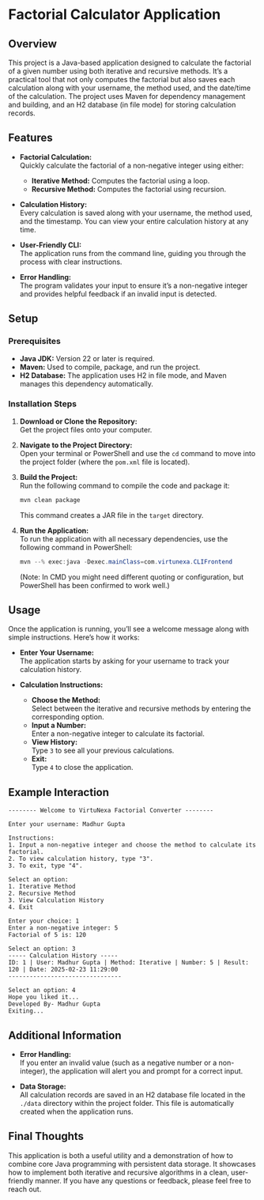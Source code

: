 # Factorial Calculator Application

## Overview

This project is a Java-based application designed to calculate the factorial of a given number using both iterative and recursive methods. It’s a practical tool that not only computes the factorial but also saves each calculation along with your username, the method used, and the date/time of the calculation. The project uses Maven for dependency management and building, and an H2 database (in file mode) for storing calculation records.

## Features

- **Factorial Calculation:**  
  Quickly calculate the factorial of a non-negative integer using either:
    - **Iterative Method:** Computes the factorial using a loop.
    - **Recursive Method:** Computes the factorial using recursion.

- **Calculation History:**  
  Every calculation is saved along with your username, the method used, and the timestamp. You can view your entire calculation history at any time.

- **User-Friendly CLI:**  
  The application runs from the command line, guiding you through the process with clear instructions.

- **Error Handling:**  
  The program validates your input to ensure it’s a non-negative integer and provides helpful feedback if an invalid input is detected.

## Setup

### Prerequisites

- **Java JDK:** Version 22 or later is required.
- **Maven:** Used to compile, package, and run the project.
- **H2 Database:** The application uses H2 in file mode, and Maven manages this dependency automatically.

### Installation Steps

1. **Download or Clone the Repository:**  
   Get the project files onto your computer.

2. **Navigate to the Project Directory:**  
   Open your terminal or PowerShell and use the `cd` command to move into the project folder (where the `pom.xml` file is located).

3. **Build the Project:**  
   Run the following command to compile the code and package it:
   ```bash
   mvn clean package
   ```
   This command creates a JAR file in the `target` directory.

4. **Run the Application:**  
   To run the application with all necessary dependencies, use the following command in PowerShell:
   ```powershell
   mvn --% exec:java -Dexec.mainClass=com.virtunexa.CLIFrontend
   ```
   (Note: In CMD you might need different quoting or configuration, but PowerShell has been confirmed to work well.)

## Usage

Once the application is running, you’ll see a welcome message along with simple instructions. Here’s how it works:

- **Enter Your Username:**  
  The application starts by asking for your username to track your calculation history.

- **Calculation Instructions:**
    - **Choose the Method:**  
      Select between the iterative and recursive methods by entering the corresponding option.
    - **Input a Number:**  
      Enter a non-negative integer to calculate its factorial.
    - **View History:**  
      Type `3` to see all your previous calculations.
    - **Exit:**  
      Type `4` to close the application.

## Example Interaction

```
-------- Welcome to VirtuNexa Factorial Converter --------

Enter your username: Madhur Gupta

Instructions:
1. Input a non-negative integer and choose the method to calculate its factorial.
2. To view calculation history, type "3".
3. To exit, type "4".

Select an option:
1. Iterative Method
2. Recursive Method
3. View Calculation History
4. Exit

Enter your choice: 1
Enter a non-negative integer: 5
Factorial of 5 is: 120

Select an option: 3
----- Calculation History -----
ID: 1 | User: Madhur Gupta | Method: Iterative | Number: 5 | Result: 120 | Date: 2025-02-23 11:29:00
--------------------------------

Select an option: 4
Hope you liked it...
Developed By- Madhur Gupta
Exiting...
```

## Additional Information

- **Error Handling:**  
  If you enter an invalid value (such as a negative number or a non-integer), the application will alert you and prompt for a correct input.

- **Data Storage:**  
  All calculation records are saved in an H2 database file located in the `./data` directory within the project folder. This file is automatically created when the application runs.

## Final Thoughts

This application is both a useful utility and a demonstration of how to combine core Java programming with persistent data storage. It showcases how to implement both iterative and recursive algorithms in a clean, user-friendly manner. If you have any questions or feedback, please feel free to reach out.
